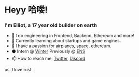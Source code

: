 # Heyy 哈喽!
### I'm Elliot, a 17 year old builder on earth
- 👾 I do engineering in Frontend, Backend, Ethereum and more!
- 👀 Currently learning about startups and game engines.
- 🌌 I have a passion for airplanes, space, ethereum.
- ⚫ Intern @ [Winter](https://winter.ax) Previously @ [ENS](https://ens.domains)
- 📫 How to reach me: [Twitter](https://twitter.com/robiotz), [Discord](https://discord.gg/3Pf8Xu5Kjm)


ps. I love rust

